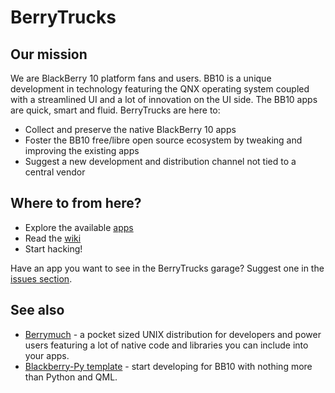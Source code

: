 # BerryTrucks

## Our mission
We are BlackBerry 10 platform fans and users. BB10 is a unique development in technology featuring the QNX operating system coupled with a streamlined UI and a lot of innovation on the UI side. The BB10 apps are quick, smart and fluid. BerryTrucks are here to:

* Collect and preserve the native BlackBerry 10 apps
* Foster the BB10 free/libre open source ecosystem by tweaking and improving the existing apps
* Suggest a new development and distribution channel not tied to a central vendor

## Where to from here?

* Explore the available [apps](https://github.com/BerryTrucks)
* Read the [wiki](https://github.com/BerryTrucks/main/wiki)
* Start hacking!

Have an app you want to see in the BerryTrucks garage? Suggest one in the [issues section](https://github.com/BerryTrucks/main/issues).

## See also

* [Berrymuch](https://github.com/BerryFarm/berrymuch) - a pocket sized UNIX distribution for developers and power users featuring a lot of native code and libraries you can include into your apps.
* [Blackberry-Py template](https://github.com/BerryTrucks/blackberry-py-bootstrap) - start developing for BB10 with nothing more than Python and QML.
